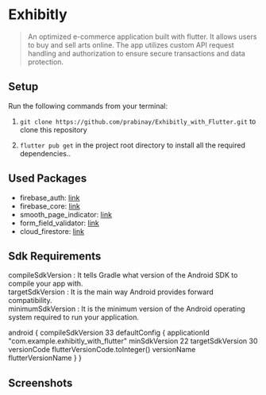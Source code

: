 # Exhibitly

> An optimized e-commerce application built with flutter. It allows users to buy and sell arts online. The app utilizes custom API request handling and authorization to ensure secure transactions and data protection.<br />


## Setup

Run the following commands from your terminal:

1) `git clone https://github.com/prabinay/Exhibitly_with_Flutter.git` to clone this repository 

2) `flutter pub get` in the project root directory to install all the required dependencies..

## Used Packages

- firebase_auth: [link](https://pub.dev/packages/firebase_auth)
- firebase_core: [link](https://pub.dev/packages/firebase_core)
- smooth_page_indicator: [link](https://pub.dev/packages/smooth_page_indicator)
- form_field_validator: [link](https://pub.dev/packages/form_field_validator)
- cloud_firestore: [link](https://pub.dev/packages/cloud_firestore)

## Sdk Requirements

compileSdkVersion : It tells Gradle what version of the Android SDK to compile your app with.<br/>
targetSdkVersion : It is the main way Android provides forward compatibility.<br/>
minimumSdkVersion : It is the minimum version of the Android operating system required to run your application.

android {
    compileSdkVersion 33
    defaultConfig {
        applicationId "com.example.exhibitly_with_flutter"
        minSdkVersion 22
        targetSdkVersion 30
        versionCode flutterVersionCode.toInteger()
        versionName flutterVersionName
    }
}

## Screenshots
